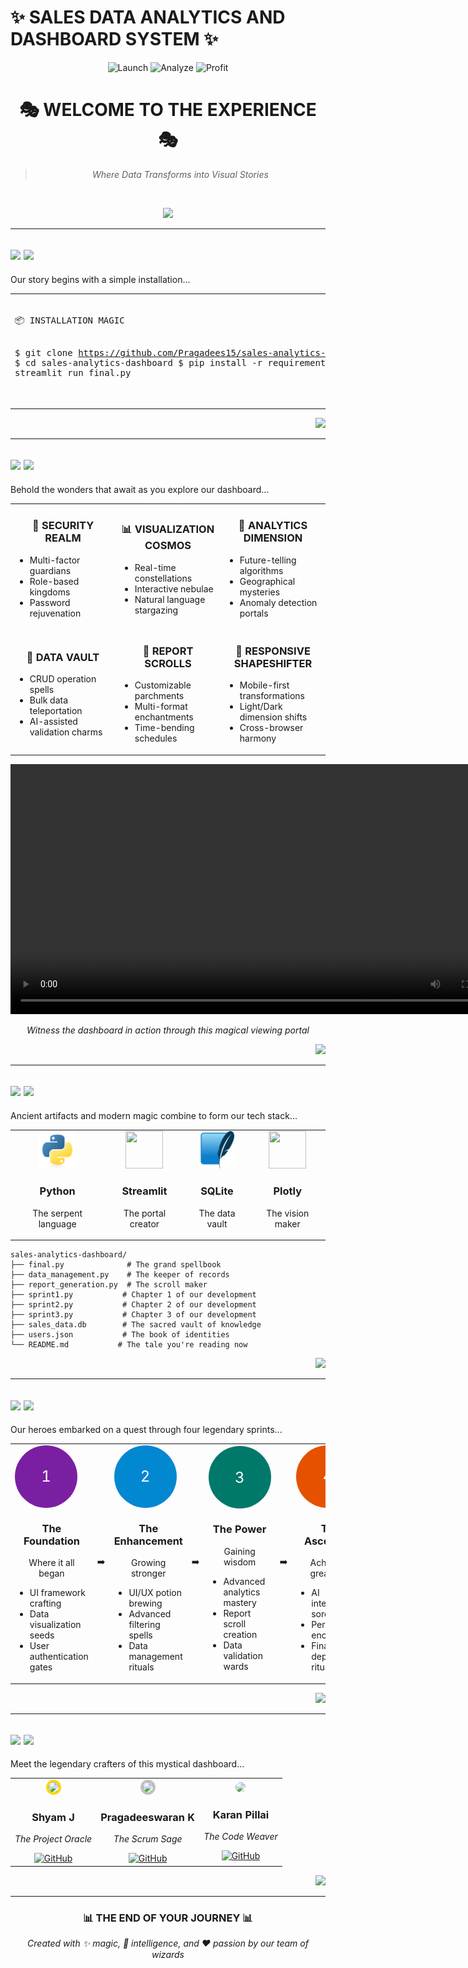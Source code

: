 # ✨ SALES DATA ANALYTICS AND DASHBOARD SYSTEM ✨

<div align="center">
  <img src="https://img.shields.io/badge/%F0%9F%9A%80-LAUNCH-FF5252?style=for-the-badge" alt="Launch">
  <img src="https://img.shields.io/badge/%F0%9F%93%8A-ANALYZE-4FC3F7?style=for-the-badge" alt="Analyze"> 
  <img src="https://img.shields.io/badge/%F0%9F%92%B0-PROFIT-66BB6A?style=for-the-badge" alt="Profit">
</div>

<div align="center">
  
  # 🎭 WELCOME TO THE EXPERIENCE 🎭
  
  > *Where Data Transforms into Visual Stories*
  
  <br>
  
  [<img src="https://img.shields.io/badge/START_JOURNEY-%E2%96%B6%EF%B8%8F-blueviolet?style=for-the-badge" />](#chapter-1-the-beginning)
  
</div>

---

<h2 id="chapter-1-the-beginning">
  <img src="https://img.shields.io/badge/01-5D4037?style=for-the-badge" />
  <img src="https://img.shields.io/badge/THE_BEGINNING-5D4037?style=for-the-badge" />
</h2>

Our story begins with a simple installation...

<div align="center">
  <table>
    <tr>
      <td>
        <pre>
📦 INSTALLATION MAGIC

$ git clone https://github.com/Pragadees15/sales-analytics-dashboard.git
$ cd sales-analytics-dashboard
$ pip install -r requirements.txt
$ streamlit run final.py
        </pre>
      </td>
      <td>
        <b>SYSTEM REQUIREMENTS</b><br><br>
        🐍 Python 3.8+<br>
        📦 pip (package wizard)<br>
        🌐 Modern browser<br>
        🔌 Internet connection
      </td>
    </tr>
  </table>
</div>

<div align="right">
  <a href="#chapter-2-the-adventure">
    <img src="https://img.shields.io/badge/CONTINUE-%E2%9E%A1%EF%B8%8F-FF5722?style=for-the-badge" />
  </a>
</div>

---

<h2 id="chapter-2-the-adventure">
  <img src="https://img.shields.io/badge/02-1565C0?style=for-the-badge" />
  <img src="https://img.shields.io/badge/THE_ADVENTURE-1565C0?style=for-the-badge" />
</h2>

Behold the wonders that await as you explore our dashboard...

<div align="center">
  <table width="100%">
    <tr>
      <td align="center" width="33%">
        <h3>🔐 SECURITY REALM</h3>
        <div>
          <ul align="left">
            <li>Multi-factor guardians</li>
            <li>Role-based kingdoms</li>
            <li>Password rejuvenation</li>
          </ul>
        </div>
      </td>
      <td align="center" width="33%">
        <h3>📊 VISUALIZATION COSMOS</h3>
        <div>
          <ul align="left">
            <li>Real-time constellations</li>
            <li>Interactive nebulae</li>
            <li>Natural language stargazing</li>
          </ul>
        </div>
      </td>
      <td align="center" width="33%">
        <h3>🧠 ANALYTICS DIMENSION</h3>
        <div>
          <ul align="left">
            <li>Future-telling algorithms</li>
            <li>Geographical mysteries</li>
            <li>Anomaly detection portals</li>
          </ul>
        </div>
      </td>
    </tr>
    <tr>
      <td align="center">
        <h3>💾 DATA VAULT</h3>
        <div>
          <ul align="left">
            <li>CRUD operation spells</li>
            <li>Bulk data teleportation</li>
            <li>AI-assisted validation charms</li>
          </ul>
        </div>
      </td>
      <td align="center">
        <h3>📑 REPORT SCROLLS</h3>
        <div>
          <ul align="left">
            <li>Customizable parchments</li>
            <li>Multi-format enchantments</li>
            <li>Time-bending schedules</li>
          </ul>
        </div>
      </td>
      <td align="center">
        <h3>📱 RESPONSIVE SHAPESHIFTER</h3>
        <div>
          <ul align="left">
            <li>Mobile-first transformations</li>
            <li>Light/Dark dimension shifts</li>
            <li>Cross-browser harmony</li>
          </ul>
        </div>
      </td>
    </tr>
  </table>
</div>

<div align="center">
  <video width="800" controls>
    <source src="SEPM.mp4" type="video/mp4">
    Your viewing portal does not support video elements.
  </video>
  <p><em>Witness the dashboard in action through this magical viewing portal</em></p>
</div>

<div align="right">
  <a href="#chapter-3-the-technology">
    <img src="https://img.shields.io/badge/CONTINUE-%E2%9E%A1%EF%B8%8F-2196F3?style=for-the-badge" />
  </a>
</div>

---

<h2 id="chapter-3-the-technology">
  <img src="https://img.shields.io/badge/03-00838F?style=for-the-badge" />
  <img src="https://img.shields.io/badge/THE_TECHNOLOGY-00838F?style=for-the-badge" />
</h2>

Ancient artifacts and modern magic combine to form our tech stack...

<div align="center">
  <table>
    <tr>
      <td align="center">
        <img src="https://raw.githubusercontent.com/devicons/devicon/master/icons/python/python-original.svg" width="60" height="60">
        <h3>Python</h3>
        <p>The serpent language</p>
      </td>
      <td align="center">
        <img src="https://streamlit.io/images/brand/streamlit-mark-color.svg" width="60" height="60">
        <h3>Streamlit</h3>
        <p>The portal creator</p>
      </td>
      <td align="center">
        <img src="https://raw.githubusercontent.com/devicons/devicon/master/icons/sqlite/sqlite-original.svg" width="60" height="60">
        <h3>SQLite</h3>
        <p>The data vault</p>
      </td>
      <td align="center">
        <img src="https://www.vectorlogo.zone/logos/plotly/plotly-icon.svg" width="60" height="60">
        <h3>Plotly</h3>
        <p>The vision maker</p>
      </td>
    </tr>
  </table>
</div>

```
sales-analytics-dashboard/
├── final.py              # The grand spellbook
├── data_management.py    # The keeper of records
├── report_generation.py  # The scroll maker
├── sprint1.py           # Chapter 1 of our development
├── sprint2.py           # Chapter 2 of our development
├── sprint3.py           # Chapter 3 of our development
├── sales_data.db        # The sacred vault of knowledge
├── users.json           # The book of identities
└── README.md           # The tale you're reading now
```

<div align="right">
  <a href="#chapter-4-the-journey">
    <img src="https://img.shields.io/badge/CONTINUE-%E2%9E%A1%EF%B8%8F-00BCD4?style=for-the-badge" />
  </a>
</div>

---

<h2 id="chapter-4-the-journey">
  <img src="https://img.shields.io/badge/04-2E7D32?style=for-the-badge" />
  <img src="https://img.shields.io/badge/THE_JOURNEY-2E7D32?style=for-the-badge" />
</h2>

Our heroes embarked on a quest through four legendary sprints...

<div align="center">
  <table border="0" cellspacing="0" cellpadding="0">
    <tr>
      <td>
        <div align="center" style="border-radius:50%; width:100px; height:100px; background-color:#7B1FA2; color:white; font-size:24px; display:flex; align-items:center; justify-content:center;">1</div>
        <div align="center">
          <h3>The Foundation</h3>
          <p>Where it all began</p>
          <ul align="left">
            <li>UI framework crafting</li>
            <li>Data visualization seeds</li>
            <li>User authentication gates</li>
          </ul>
        </div>
      </td>
      <td>➡️</td>
      <td>
        <div align="center" style="border-radius:50%; width:100px; height:100px; background-color:#0288D1; color:white; font-size:24px; display:flex; align-items:center; justify-content:center;">2</div>
        <div align="center">
          <h3>The Enhancement</h3>
          <p>Growing stronger</p>
          <ul align="left">
            <li>UI/UX potion brewing</li>
            <li>Advanced filtering spells</li>
            <li>Data management rituals</li>
          </ul>
        </div>
      </td>
      <td>➡️</td>
      <td>
        <div align="center" style="border-radius:50%; width:100px; height:100px; background-color:#00796B; color:white; font-size:24px; display:flex; align-items:center; justify-content:center;">3</div>
        <div align="center">
          <h3>The Power</h3>
          <p>Gaining wisdom</p>
          <ul align="left">
            <li>Advanced analytics mastery</li>
            <li>Report scroll creation</li>
            <li>Data validation wards</li>
          </ul>
        </div>
      </td>
      <td>➡️</td>
      <td>
        <div align="center" style="border-radius:50%; width:100px; height:100px; background-color:#E65100; color:white; font-size:24px; display:flex; align-items:center; justify-content:center;">4</div>
        <div align="center">
          <h3>The Ascension</h3>
          <p>Achieving greatness</p>
          <ul align="left">
            <li>AI integration sorcery</li>
            <li>Performance enchanting</li>
            <li>Final deployment ritual</li>
          </ul>
        </div>
      </td>
    </tr>
  </table>
</div>

<div align="right">
  <a href="#chapter-5-the-heroes">
    <img src="https://img.shields.io/badge/CONTINUE-%E2%9E%A1%EF%B8%8F-4CAF50?style=for-the-badge" />
  </a>
</div>

---

<h2 id="chapter-5-the-heroes">
  <img src="https://img.shields.io/badge/05-4527A0?style=for-the-badge" />
  <img src="https://img.shields.io/badge/THE_HEROES-4527A0?style=for-the-badge" />
</h2>

Meet the legendary crafters of this mystical dashboard...

<div align="center">
  <table>
    <tr>
      <td align="center">
        <img src="https://github.com/SHYAM140305.png" width="100px;" style="border-radius:50%; border:4px solid gold;"/>
        <h3>Shyam J</h3>
        <p><i>The Project Oracle</i></p>
        <a href="https://github.com/SHYAM140305">
          <img src="https://img.shields.io/badge/GitHub-SHYAM140305-6F42C1?style=flat&logo=github" alt="GitHub">
        </a>
      </td>
      <td align="center">
        <img src="https://github.com/Pragadees15.png" width="100px;" style="border-radius:50%; border:4px solid silver;"/>
        <h3>Pragadeeswaran K</h3>
        <p><i>The Scrum Sage</i></p>
        <a href="https://github.com/Pragadees15">
          <img src="https://img.shields.io/badge/GitHub-Pragadees15-6F42C1?style=flat&logo=github" alt="GitHub">
        </a>
      </td>
      <td align="center">
        <img src="https://github.com/sam12fak.png" width="100px;" style="border-radius:50%; border:4px solid bronze;"/>
        <h3>Karan Pillai</h3>
        <p><i>The Code Weaver</i></p>
        <a href="https://github.com/sam12fak">
          <img src="https://img.shields.io/badge/GitHub-sam12fak-6F42C1?style=flat&logo=github" alt="GitHub">
        </a>
      </td>
    </tr>
  </table>
</div>

<div align="right">
  <a href="#readme">
    <img src="https://img.shields.io/badge/RETURN_TO_START-%E2%86%A9-FF4081?style=for-the-badge" />
  </a>
</div>

---

<div align="center">
  <h3>📊 THE END OF YOUR JOURNEY 📊</h3>
  <p><em>Created with ✨ magic, 🧠 intelligence, and ❤️ passion by our team of wizards</em></p>
</div> 

